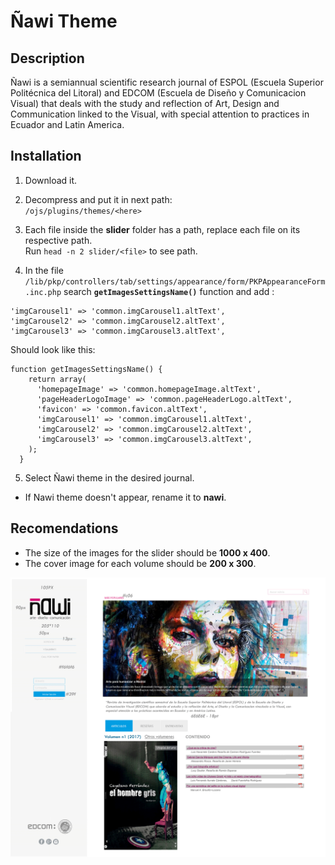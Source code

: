 # Ñawi Theme
## Description

Ñawi is a semiannual scientific research journal of ESPOL (Escuela Superior Politécnica del Litoral) and EDCOM (Escuela de Diseño y Comunicacion Visual) that deals with the study and reflection of Art, Design and Communication linked to the Visual, with special attention to practices in Ecuador and Latin America.

## Installation

1. Download it.

2. Decompress and put it in next path: <br>
`/ojs/plugins/themes/<here>`

3. Each file inside the **slider** folder has a path, replace each file on its respective path. <br>
Run `head -n 2 slider/<file>` to see path.

4. In the file `/lib/pkp/controllers/tab/settings/appearance/form/PKPAppearanceForm.inc.php` search **`getImagesSettingsName()`** function and add :
  ```
  'imgCarousel1' => 'common.imgCarousel1.altText',
  'imgCarousel2' => 'common.imgCarousel2.altText',
  'imgCarousel3' => 'common.imgCarousel3.altText',
  ```
  Should look like this:
  ```
  function getImagesSettingsName() {
      return array(
        'homepageImage' => 'common.homepageImage.altText',
        'pageHeaderLogoImage' => 'common.pageHeaderLogo.altText',
        'favicon' => 'common.favicon.altText',
        'imgCarousel1' => 'common.imgCarousel1.altText',
        'imgCarousel2' => 'common.imgCarousel2.altText',
        'imgCarousel3' => 'common.imgCarousel3.altText',
      );
    }
  ```
5. Select Ñawi theme in the desired journal.

* If Nawi theme doesn't appear, rename it to **nawi**.

## Recomendations

* The size of the images for the slider should be **1000 x 400**.
* The cover image for each volume should be **200 x 300**.

![Ñawi](https://github.com/Ksantacr/nawi/blob/master/colores.gif)
